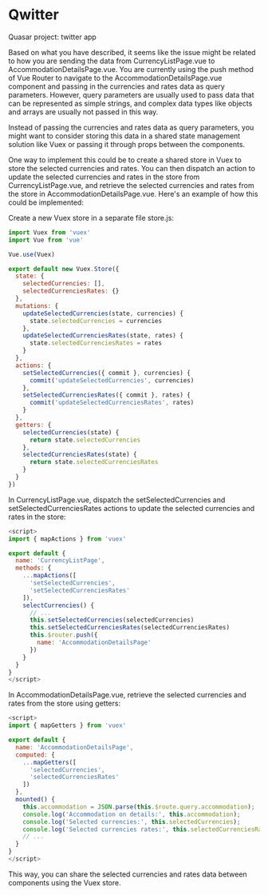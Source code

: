 # Qwitter
Quasar project: twitter app

Based on what you have described, it seems like the issue might be related to how you are sending the data from CurrencyListPage.vue to AccommodationDetailsPage.vue. You are currently using the push method of Vue Router to navigate to the AccommodationDetailsPage.vue component and passing in the currencies and rates data as query parameters. However, query parameters are usually used to pass data that can be represented as simple strings, and complex data types like objects and arrays are usually not passed in this way.

Instead of passing the currencies and rates data as query parameters, you might want to consider storing this data in a shared state management solution like Vuex or passing it through props between the components.

One way to implement this could be to create a shared store in Vuex to store the selected currencies and rates. You can then dispatch an action to update the selected currencies and rates in the store from CurrencyListPage.vue, and retrieve the selected currencies and rates from the store in AccommodationDetailsPage.vue. Here's an example of how this could be implemented:

Create a new Vuex store in a separate file store.js:
```javascript
import Vuex from 'vuex'
import Vue from 'vue'

Vue.use(Vuex)

export default new Vuex.Store({
  state: {
    selectedCurrencies: [],
    selectedCurrenciesRates: {}
  },
  mutations: {
    updateSelectedCurrencies(state, currencies) {
      state.selectedCurrencies = currencies
    },
    updateSelectedCurrenciesRates(state, rates) {
      state.selectedCurrenciesRates = rates
    }
  },
  actions: {
    setSelectedCurrencies({ commit }, currencies) {
      commit('updateSelectedCurrencies', currencies)
    },
    setSelectedCurrenciesRates({ commit }, rates) {
      commit('updateSelectedCurrenciesRates', rates)
    }
  },
  getters: {
    selectedCurrencies(state) {
      return state.selectedCurrencies
    },
    selectedCurrenciesRates(state) {
      return state.selectedCurrenciesRates
    }
  }
})
```
In CurrencyListPage.vue, dispatch the setSelectedCurrencies and setSelectedCurrenciesRates actions to update the selected currencies and rates in the store:
```javascript
<script>
import { mapActions } from 'vuex'

export default {
  name: 'CurrencyListPage',
  methods: {
    ...mapActions([
      'setSelectedCurrencies',
      'setSelectedCurrenciesRates'
    ]),
    selectCurrencies() {
      // ...
      this.setSelectedCurrencies(selectedCurrencies)
      this.setSelectedCurrenciesRates(selectedCurrenciesRates)
      this.$router.push({
        name: 'AccommodationDetailsPage'
      })
    }
  }
}
</script>
```

In AccommodationDetailsPage.vue, retrieve the selected currencies and rates from the store using getters:
```javascript
<script>
import { mapGetters } from 'vuex'

export default {
  name: 'AccommodationDetailsPage',
  computed: {
    ...mapGetters([
      'selectedCurrencies',
      'selectedCurrenciesRates'
    ])
  },
  mounted() {
    this.accommodation = JSON.parse(this.$route.query.accommodation);
    console.log('Accommodation on details:', this.accommodation);
    console.log('Selected currencies:', this.selectedCurrencies);
    console.log('Selected currencies rates:', this.selectedCurrenciesRates);
    // ...
  }
}
</script>
```

This way, you can share the selected currencies and rates data between components using the Vuex store.
